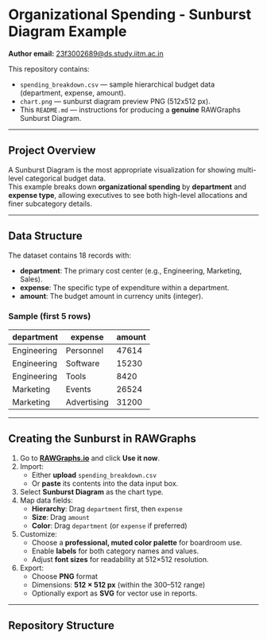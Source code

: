 # Organizational Spending - Sunburst Diagram Example

**Author email:** 23f3002689@ds.study.iitm.ac.in

This repository contains:

- `spending_breakdown.csv` — sample hierarchical budget data (department, expense, amount).
- `chart.png` — sunburst diagram preview PNG (512x512 px).
- This `README.md` — instructions for producing a **genuine** RAWGraphs Sunburst Diagram.

---

## Project Overview

A Sunburst Diagram is the most appropriate visualization for showing multi-level categorical budget data.  
This example breaks down **organizational spending** by **department** and **expense type**, allowing executives to see both high-level allocations and finer subcategory details.

---

## Data Structure

The dataset contains 18 records with:

- **department**: The primary cost center (e.g., Engineering, Marketing, Sales).
- **expense**: The specific type of expenditure within a department.
- **amount**: The budget amount in currency units (integer).

### Sample (first 5 rows)
| department  | expense     | amount |
|-------------|-------------|--------|
| Engineering | Personnel   | 47614  |
| Engineering | Software    | 15230  |
| Engineering | Tools       | 8420   |
| Marketing   | Events      | 26524  |
| Marketing   | Advertising | 31200  |

---

## Creating the Sunburst in RAWGraphs

1. Go to **[RAWGraphs.io](https://rawgraphs.io/)** and click **Use it now**.
2. Import:
   - Either **upload** `spending_breakdown.csv`
   - Or **paste** its contents into the data input box.
3. Select **Sunburst Diagram** as the chart type.
4. Map data fields:
   - **Hierarchy**: Drag `department` first, then `expense`
   - **Size**: Drag `amount`
   - **Color**: Drag `department` (or `expense` if preferred)
5. Customize:
   - Choose a **professional, muted color palette** for boardroom use.
   - Enable **labels** for both category names and values.
   - Adjust **font sizes** for readability at 512×512 resolution.
6. Export:
   - Choose **PNG** format
   - Dimensions: **512 × 512 px** (within the 300–512 range)
   - Optionally export as **SVG** for vector use in reports.

---

## Repository Structure

